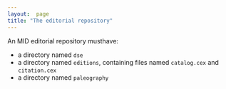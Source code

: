 ```yaml
---
layout:  page
title: "The editorial repository"
---
```


An MID editorial repository musthave:


- a directory named `dse`
- a directory named `editions`, containing files named `catalog.cex` and `citation.cex`
- a directory named `paleography`
